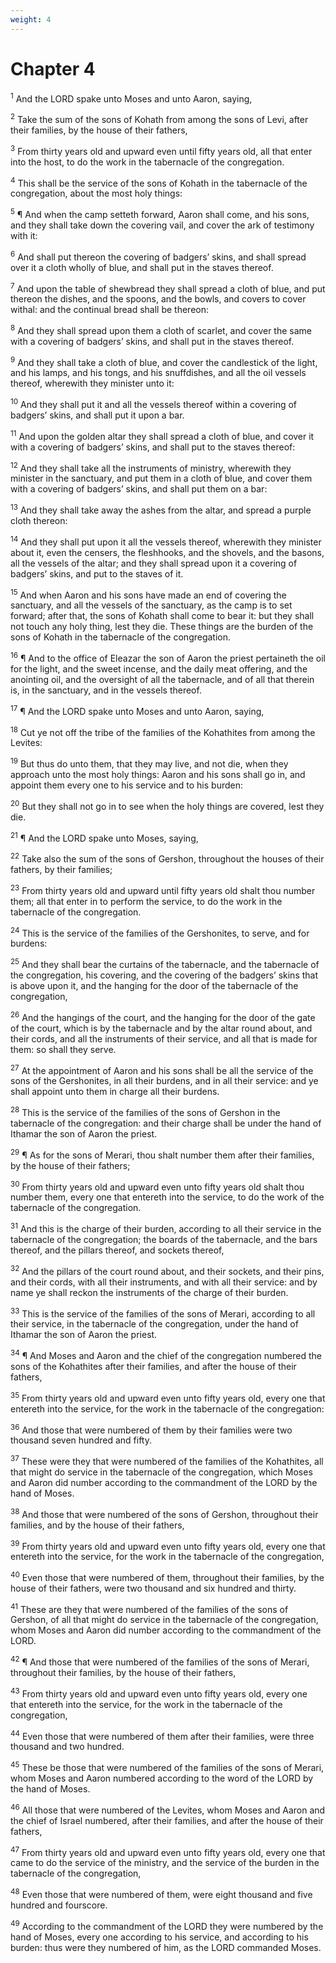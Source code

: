```yaml
---
weight: 4
---
```


# Chapter 4

<sup>1</sup> And the LORD spake unto Moses and unto Aaron, saying, 

<sup>2</sup> Take the sum of the sons of Kohath from among the sons of Levi, after their families, by the house of their fathers, 

<sup>3</sup> From thirty years old and upward even until fifty years old, all that enter into the host, to do the work in the tabernacle of the congregation. 

<sup>4</sup> This shall be the service of the sons of Kohath in the tabernacle of the congregation, about the most holy things: 

<sup>5</sup> ¶ And when the camp setteth forward, Aaron shall come, and his sons, and they shall take down the covering vail, and cover the ark of testimony with it: 

<sup>6</sup> And shall put thereon the covering of badgers’ skins, and shall spread over it a cloth wholly of blue, and shall put in the staves thereof. 

<sup>7</sup> And upon the table of shewbread they shall spread a cloth of blue, and put thereon the dishes, and the spoons, and the bowls, and covers to cover withal: and the continual bread shall be thereon: 

<sup>8</sup> And they shall spread upon them a cloth of scarlet, and cover the same with a covering of badgers’ skins, and shall put in the staves thereof. 

<sup>9</sup> And they shall take a cloth of blue, and cover the candlestick of the light, and his lamps, and his tongs, and his snuffdishes, and all the oil vessels thereof, wherewith they minister unto it: 

<sup>10</sup> And they shall put it and all the vessels thereof within a covering of badgers’ skins, and shall put it upon a bar. 

<sup>11</sup> And upon the golden altar they shall spread a cloth of blue, and cover it with a covering of badgers’ skins, and shall put to the staves thereof: 

<sup>12</sup> And they shall take all the instruments of ministry, wherewith they minister in the sanctuary, and put them in a cloth of blue, and cover them with a covering of badgers’ skins, and shall put them on a bar: 

<sup>13</sup> And they shall take away the ashes from the altar, and spread a purple cloth thereon: 

<sup>14</sup> And they shall put upon it all the vessels thereof, wherewith they minister about it, even the censers, the fleshhooks, and the shovels, and the basons, all the vessels of the altar; and they shall spread upon it a covering of badgers’ skins, and put to the staves of it. 

<sup>15</sup> And when Aaron and his sons have made an end of covering the sanctuary, and all the vessels of the sanctuary, as the camp is to set forward; after that, the sons of Kohath shall come to bear it: but they shall not touch any holy thing, lest they die. These things are the burden of the sons of Kohath in the tabernacle of the congregation. 

<sup>16</sup> ¶ And to the office of Eleazar the son of Aaron the priest pertaineth the oil for the light, and the sweet incense, and the daily meat offering, and the anointing oil, and the oversight of all the tabernacle, and of all that therein is, in the sanctuary, and in the vessels thereof. 

<sup>17</sup> ¶ And the LORD spake unto Moses and unto Aaron, saying, 

<sup>18</sup> Cut ye not off the tribe of the families of the Kohathites from among the Levites: 

<sup>19</sup> But thus do unto them, that they may live, and not die, when they approach unto the most holy things: Aaron and his sons shall go in, and appoint them every one to his service and to his burden: 

<sup>20</sup> But they shall not go in to see when the holy things are covered, lest they die. 

<sup>21</sup> ¶ And the LORD spake unto Moses, saying, 

<sup>22</sup> Take also the sum of the sons of Gershon, throughout the houses of their fathers, by their families; 

<sup>23</sup> From thirty years old and upward until fifty years old shalt thou number them; all that enter in to perform the service, to do the work in the tabernacle of the congregation. 

<sup>24</sup> This is the service of the families of the Gershonites, to serve, and for burdens: 

<sup>25</sup> And they shall bear the curtains of the tabernacle, and the tabernacle of the congregation, his covering, and the covering of the badgers’ skins that is above upon it, and the hanging for the door of the tabernacle of the congregation, 

<sup>26</sup> And the hangings of the court, and the hanging for the door of the gate of the court, which is by the tabernacle and by the altar round about, and their cords, and all the instruments of their service, and all that is made for them: so shall they serve. 

<sup>27</sup> At the appointment of Aaron and his sons shall be all the service of the sons of the Gershonites, in all their burdens, and in all their service: and ye shall appoint unto them in charge all their burdens. 

<sup>28</sup> This is the service of the families of the sons of Gershon in the tabernacle of the congregation: and their charge shall be under the hand of Ithamar the son of Aaron the priest. 

<sup>29</sup> ¶ As for the sons of Merari, thou shalt number them after their families, by the house of their fathers; 

<sup>30</sup> From thirty years old and upward even unto fifty years old shalt thou number them, every one that entereth into the service, to do the work of the tabernacle of the congregation. 

<sup>31</sup> And this is the charge of their burden, according to all their service in the tabernacle of the congregation; the boards of the tabernacle, and the bars thereof, and the pillars thereof, and sockets thereof, 

<sup>32</sup> And the pillars of the court round about, and their sockets, and their pins, and their cords, with all their instruments, and with all their service: and by name ye shall reckon the instruments of the charge of their burden. 

<sup>33</sup> This is the service of the families of the sons of Merari, according to all their service, in the tabernacle of the congregation, under the hand of Ithamar the son of Aaron the priest. 

<sup>34</sup> ¶ And Moses and Aaron and the chief of the congregation numbered the sons of the Kohathites after their families, and after the house of their fathers, 

<sup>35</sup> From thirty years old and upward even unto fifty years old, every one that entereth into the service, for the work in the tabernacle of the congregation: 

<sup>36</sup> And those that were numbered of them by their families were two thousand seven hundred and fifty. 

<sup>37</sup> These were they that were numbered of the families of the Kohathites, all that might do service in the tabernacle of the congregation, which Moses and Aaron did number according to the commandment of the LORD by the hand of Moses. 

<sup>38</sup> And those that were numbered of the sons of Gershon, throughout their families, and by the house of their fathers, 

<sup>39</sup> From thirty years old and upward even unto fifty years old, every one that entereth into the service, for the work in the tabernacle of the congregation, 

<sup>40</sup> Even those that were numbered of them, throughout their families, by the house of their fathers, were two thousand and six hundred and thirty. 

<sup>41</sup> These are they that were numbered of the families of the sons of Gershon, of all that might do service in the tabernacle of the congregation, whom Moses and Aaron did number according to the commandment of the LORD. 

<sup>42</sup> ¶ And those that were numbered of the families of the sons of Merari, throughout their families, by the house of their fathers, 

<sup>43</sup> From thirty years old and upward even unto fifty years old, every one that entereth into the service, for the work in the tabernacle of the congregation, 

<sup>44</sup> Even those that were numbered of them after their families, were three thousand and two hundred. 

<sup>45</sup> These be those that were numbered of the families of the sons of Merari, whom Moses and Aaron numbered according to the word of the LORD by the hand of Moses. 

<sup>46</sup> All those that were numbered of the Levites, whom Moses and Aaron and the chief of Israel numbered, after their families, and after the house of their fathers, 

<sup>47</sup> From thirty years old and upward even unto fifty years old, every one that came to do the service of the ministry, and the service of the burden in the tabernacle of the congregation, 

<sup>48</sup> Even those that were numbered of them, were eight thousand and five hundred and fourscore. 

<sup>49</sup> According to the commandment of the LORD they were numbered by the hand of Moses, every one according to his service, and according to his burden: thus were they numbered of him, as the LORD commanded Moses. 


